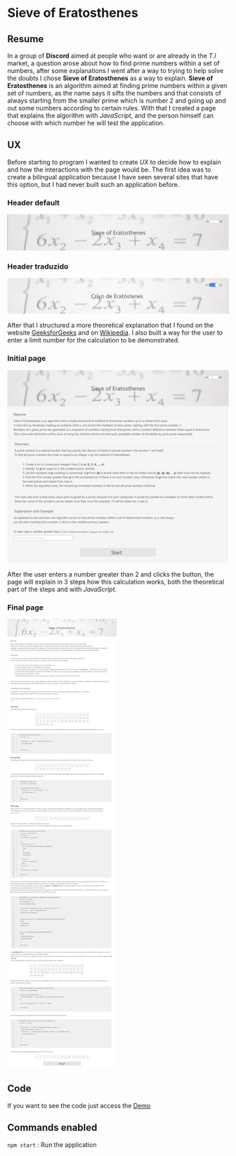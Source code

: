# Sieve of Eratosthenes

## Resume

In a group of **Discord** aimed at people who want or are already in the _T.I_ market, a question arose about how to find prime numbers within a set of numbers, after some explanations I went after a way to trying to help solve the doubts I chose **Sieve of Eratosthenes** as a way to explain.
**Sieve of Eratosthenes** is an algorithm aimed at finding prime numbers within a given set of numbers, as the name says it sifts the numbers and that consists of always starting from the smaller prime which is number 2 and going up and out some numbers according to certain rules. With that I created a page that explains the algorithm with _JavaScript_, and the person himself can choose with which number he will test the application.

## UX

Before starting to program I wanted to create _UX_ to decide how to explain and how the interactions with the page would be.
The first idea was to create a bilingual application because I have seen several sites that have this option, but I had never built such an application before.

### Header default

![](./src/assets/UX/headerEN.png)

### Header traduzido

![](./src/assets/UX/headerBR.png)

After that I structured a more theoretical explanation that I found on the website [GeeksforGeeks](https://www.geeksforgeeks.org/sieve-of-eratosthenes/) and on [Wikipedia](https://en.wikipedia.org/wiki/Sieve_of_Eratosthenes). I also built a way for the user to enter a limit number for the calculation to be demonstrated.

### Initial page

![](./src/assets/UX/ENwithoutsteps.png)

After the user enters a number greater than 2 and clicks the button, the page will explain in 3 steps how this calculation works, both the theoretical part of the steps and with _JavaScript_.

### Final page

![](./src/assets/UX/ENwithsteps.png)

## Code

If you want to see the code just access the [Demo](https://codesandbox.io/embed/sieveoferatosthenes-uriuc?fontsize=14&hidenavigation=1&theme=dark)

## Commands enabled

`npm start` : Run the application

